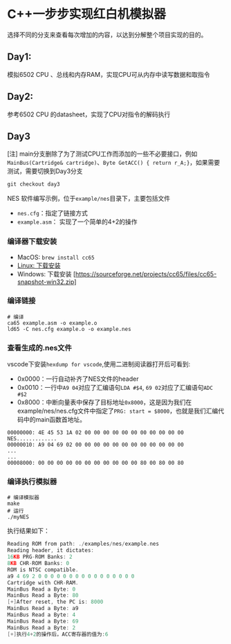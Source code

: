 # C++一步步实现红白机模拟器

选择不同的分支来查看每次增加的内容，以达到分解整个项目实现的目的。

## Day1:
 
模拟6502 CPU 、总线和内存RAM，实现CPU可从内存中读写数据和取指令 
## Day2: 

参考6502 CPU 的datasheet，实现了CPU对指令的解码执行
## Day3
[注] main分支删除了为了测试CPU工作而添加的一些不必要接口，例如`MainBus(Cartridge& cartridge)`、`Byte GetACC() { return r_A;}`，如果需要测试，需要切换到Day3分支
```c
git checkout day3
```

NES 软件编写示例，位于`example/nes`目录下，主要包括文件
- `nes.cfg`：指定了链接方式
- `example.asm`： 实现了一个简单的4+2的操作


### 编译器下载安装

- MacOS: `brew install cc65`
- [Linux: 下载安装](https://debian.trikaliotis.net/cc65/)
- Windows: 下载安装 [https://sourceforge.net/projects/cc65/files/cc65-snapshot-win32.zip]

### 编译链接
```
# 编译
ca65 example.asm -o example.o 
ld65 -C nes.cfg example.o -o example.nes
```

### 查看生成的.nes文件

vscode下安装`hexdump for vscode`,使用二进制阅读器打开后可看到:
- 0x0000：一行自动补齐了NES文件的header
- 0x0010：一行中`A9 04`对应了汇编语句`LDA #$4`, `69 02`对应了汇编语句`ADC #$2`
- 0x8000：中断向量表中保存了目标地址`0x8000`，这是因为我们在 example/nes/nes.cfg文件中指定了`PRG: start = $8000`，也就是我们汇编代码中的main函数首地址。

```
00000000: 4E 45 53 1A 02 00 00 00 00 00 00 00 00 00 00 00    NES.............
00000010: A9 04 69 02 00 00 00 00 00 00 00 00 00 00 00 00
...
...
00008000: 00 00 00 00 00 00 00 00 00 00 00 80 00 80 00 80
```

### 编译执行模拟器
```
# 编译模拟器
make
# 运行
./myNES
```

执行结果如下：
```c
Reading ROM from path: ./examples/nes/example.nes
Reading header, it dictates: 
16KB PRG-ROM Banks: 2
8KB CHR-ROM Banks: 0
ROM is NTSC compatible.
a9 4 69 2 0 0 0 0 0 0 0 0 0 0 0 0 0 0 0 0 
Cartridge with CHR-RAM.
MainBus Read a Byte: 0
MainBus Read a Byte: 80
[+]After reset, the PC is: 8000
MainBus Read a Byte: a9
MainBus Read a Byte: 4
MainBus Read a Byte: 69
MainBus Read a Byte: 2
[+]执行4+2的操作后，ACC寄存器的值为:6
```